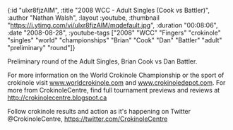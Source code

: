 {:id "ulxr8fjzAlM",
 :title "2008 WCC - Adult Singles (Cook vs Battler)",
 :author "Nathan Walsh",
 :layout :youtube,
 :thumbnail "https://i.ytimg.com/vi/ulxr8fjzAlM/mqdefault.jpg",
 :duration "00:08:06",
 :date "2008-08-28",
 :youtube-tags
 ["2008"
  "WCC"
  "Fingers"
  "crokinole"
  "singles"
  "world"
  "championships"
  "Brian"
  "Cook"
  "Dan"
  "Battler"
  "adult"
  "preliminary"
  "round"]}


Preliminary round of the Adult Singles, Brian Cook vs Dan Battler.

For more information on the World Crokinole Championship or the sport of crokinole visit www.worldcrokinole.com and www.crokinoledepot.com. For more from CrokinoleCentre, find full tournament previews and reviews at http://crokinolecentre.blogspot.ca

Follow crokinole results and action as it's happening on Twitter @CrokinoleCentre, https://twitter.com/CrokinoleCentre
